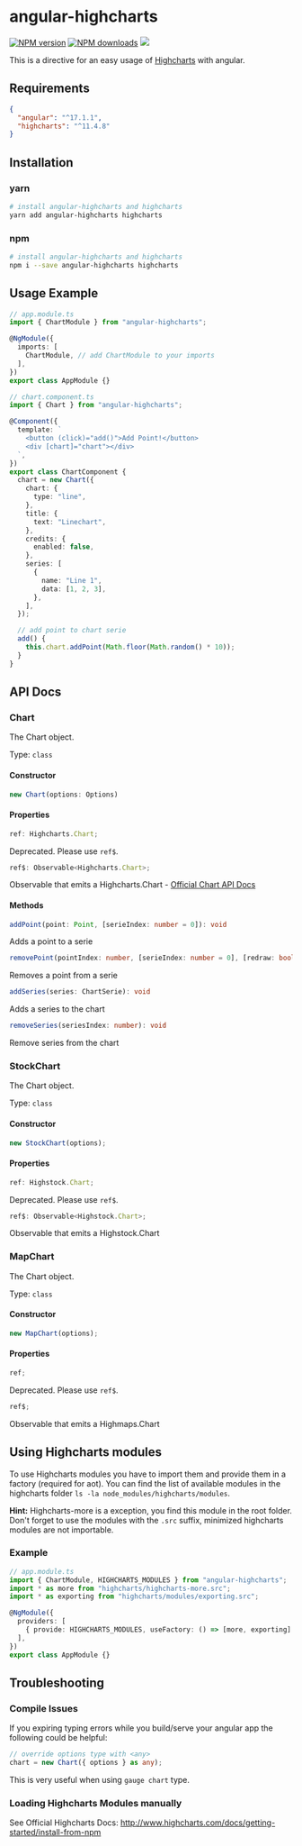 # angular-highcharts

[![NPM version](https://img.shields.io/npm/v/angular-highcharts.svg)](https://npmjs.org/package/up2date-angular-highcharts)
[![NPM downloads](https://img.shields.io/npm/dt/angular-highcharts.svg)](https://npmjs.org/package/up2date-angular-highcharts)
![](https://github.com/cebor/angular-highcharts/workflows/Node.js%20Package/badge.svg)

This is a directive for an easy usage of [Highcharts](https://www.highcharts.com/) with angular.

## Requirements

```json
{
  "angular": "^17.1.1",
  "highcharts": "^11.4.8"
}
```

## Installation

### yarn

```bash
# install angular-highcharts and highcharts
yarn add angular-highcharts highcharts
```

### npm

```bash
# install angular-highcharts and highcharts
npm i --save angular-highcharts highcharts
```

## Usage Example

```typescript
// app.module.ts
import { ChartModule } from "angular-highcharts";

@NgModule({
  imports: [
    ChartModule, // add ChartModule to your imports
  ],
})
export class AppModule {}
```

```typescript
// chart.component.ts
import { Chart } from "angular-highcharts";

@Component({
  template: `
    <button (click)="add()">Add Point!</button>
    <div [chart]="chart"></div>
  `,
})
export class ChartComponent {
  chart = new Chart({
    chart: {
      type: "line",
    },
    title: {
      text: "Linechart",
    },
    credits: {
      enabled: false,
    },
    series: [
      {
        name: "Line 1",
        data: [1, 2, 3],
      },
    ],
  });

  // add point to chart serie
  add() {
    this.chart.addPoint(Math.floor(Math.random() * 10));
  }
}
```

## API Docs

### Chart

The Chart object.

Type: `class`

#### Constructor

```typescript
new Chart(options: Options)
```

#### Properties

```typescript
ref: Highcharts.Chart;
```

Deprecated. Please use `ref$`.

```typescript
ref$: Observable<Highcharts.Chart>;
```

Observable that emits a Highcharts.Chart - [Official Chart API Docs](https://api.highcharts.com/class-reference/Highcharts.Chart)

#### Methods

```typescript
addPoint(point: Point, [serieIndex: number = 0]): void
```

Adds a point to a serie

```typescript
removePoint(pointIndex: number, [serieIndex: number = 0], [redraw: boolean = true], [shift: boolean = false]): void
```

Removes a point from a serie

```typescript
addSeries(series: ChartSerie): void
```

Adds a series to the chart

```typescript
removeSeries(seriesIndex: number): void
```

Remove series from the chart

### StockChart

The Chart object.

Type: `class`

#### Constructor

```typescript
new StockChart(options);
```

#### Properties

```typescript
ref: Highstock.Chart;
```

Deprecated. Please use `ref$`.

```typescript
ref$: Observable<Highstock.Chart>;
```

Observable that emits a Highstock.Chart

### MapChart

The Chart object.

Type: `class`

#### Constructor

```typescript
new MapChart(options);
```

#### Properties

```typescript
ref;
```

Deprecated. Please use `ref$`.

```typescript
ref$;
```

Observable that emits a Highmaps.Chart

## Using Highcharts modules

To use Highcharts modules you have to import them and provide them in a factory (required for aot).
You can find the list of available modules in the highcharts folder `ls -la node_modules/highcharts/modules`.

**Hint:** Highcharts-more is a exception, you find this module in the root folder.
Don't forget to use the modules with the `.src` suffix, minimized highcharts modules are not importable.

### Example

```typescript
// app.module.ts
import { ChartModule, HIGHCHARTS_MODULES } from "angular-highcharts";
import * as more from "highcharts/highcharts-more.src";
import * as exporting from "highcharts/modules/exporting.src";

@NgModule({
  providers: [
    { provide: HIGHCHARTS_MODULES, useFactory: () => [more, exporting] }, // add as factory to your providers
  ],
})
export class AppModule {}
```

## Troubleshooting

### Compile Issues

If you expiring typing errors while you build/serve your angular app the following could be helpful:

```ts
// override options type with <any>
chart = new Chart({ options } as any);
```

This is very useful when using `gauge chart` type.

### Loading Highcharts Modules manually

See Official Highcharts Docs: http://www.highcharts.com/docs/getting-started/install-from-npm
